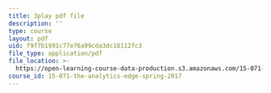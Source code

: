 ```yaml
---
title: 3play pdf file
description: ''
type: course
layout: pdf
uid: f9f7b1991c77e76a99cda3dc18112fc3
file_type: application/pdf
file_location: >-
  https://open-learning-course-data-production.s3.amazonaws.com/15-071-the-analytics-edge-spring-2017/f9f7b1991c77e76a99cda3dc18112fc3_EtlZAMQ2gc.pdf
course_id: 15-071-the-analytics-edge-spring-2017
---
```

